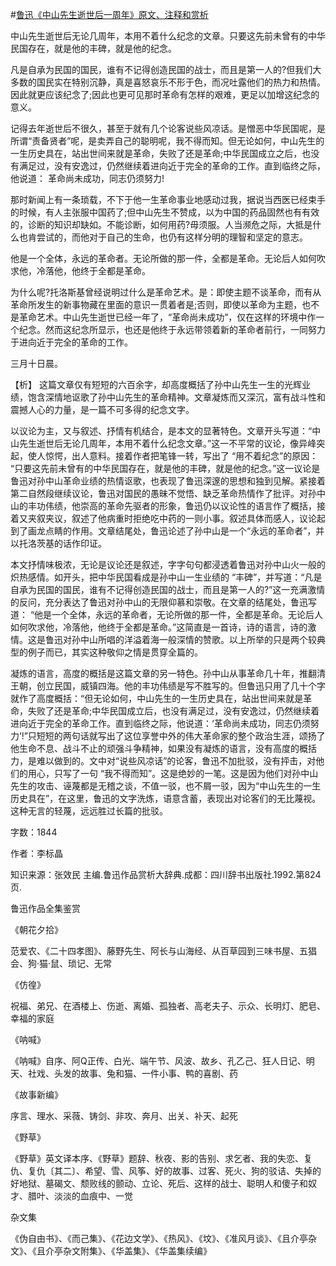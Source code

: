 #[鲁迅《中山先生逝世后一周年》原文、注释和赏析](https://www.vrrw.net/wx/9818.html)

中山先生逝世后无论几周年，本用不着什么纪念的文章。只要这先前未曾有的中华民国存在，就是他的丰碑，就是他的纪念。

凡是自承为民国的国民，谁有不记得创造民国的战士，而且是第一人的?但我们大多数的国民实在特别沉静，真是喜怒哀乐不形于色，而况吐露他们的热力和热情。因此就更应该纪念了;因此也更可见那时革命有怎样的艰难，更足以加增这纪念的意义。

记得去年逝世后不很久，甚至于就有几个论客说些风凉话。是憎恶中华民国呢，是所谓“责备贤者”呢，是卖弄自己的聪明呢，我不得而知。但无论如何，中山先生的一生历史具在，站出世间来就是革命，失败了还是革命;中华民国成立之后，也没有满足过，没有安逸过，仍然继续着进向近于完全的革命的工作。直到临终之际，他说道： 革命尚未成功，同志仍须努力!

那时新闻上有一条琐载，不下于他一生革命事业地感动过我，据说当西医已经束手的时候，有人主张服中国药了;但中山先生不赞成，以为中国的药品固然也有有效的，诊断的知识却缺如。不能诊断，如何用药?毋须服。人当濒危之际，大抵是什么也肯尝试的，而他对于自己的生命，也仍有这样分明的理智和坚定的意志。

他是一个全体，永远的革命者。无论所做的那一件，全都是革命。无论后人如何吹求他，冷落他，他终于全都是革命。

为什么呢?托洛斯基曾经说明过什么是革命艺术。是：即使主题不谈革命，而有从革命所发生的新事物藏在里面的意识一贯着者是;否则，即使以革命为主题，也不是革命艺术。中山先生逝世已经一年了，“革命尚未成功”，仅在这样的环境中作一个纪念。然而这纪念所显示，也还是他终于永远带领着新的革命者前行，一同努力于进向近于完全的革命的工作。

三月十日晨。



【析】 这篇文章仅有短短的六百余字，却高度概括了孙中山先生一生的光辉业绩，饱含深情地讴歌了孙中山先生的革命精神。文章凝炼而又深沉，富有战斗性和震撼人心的力量，是一篇不可多得的纪念文字。

以议论为主，又与叙述、抒情有机结合，是本文的显著特色。文章开头写道：“中山先生逝世后无论几周年，本用不着什么纪念文章。”这一不平常的议论，像异峰突起，使人惊愕，出人意料。接着作者把笔锋一转，写出了 “用不着纪念”的原因： “只要这先前未曾有的中华民国存在，就是他的丰碑，就是他的纪念。”这一议论是鲁迅对孙中山革命业绩的热情讴歌，也表现了鲁迅深邃的思想和独到见解。紧接着第二自然段继续议论，鲁迅对国民的愚昧不觉悟、缺乏革命热情作了批评。对孙中山的丰功伟绩，他崇高的革命先驱者的形象，鲁迅仍以议论性的语言作了概括，接着又夹叙夹议，叙述了他病重时拒绝吃中药的一则小事。叙述具体而感人，议论起到了画龙点睛的作用。文章结尾处，鲁迅论述了孙中山是一个“永远的革命者”，并以托洛茨基的话作印证。

本文抒情味极浓，无论是议论还是叙述，字字句句都浸透着鲁迅对孙中山火一般的炽热感情。如开头，把中华民国看成是孙中山一生业绩的 “丰碑”，并写道：“凡是自承为民国的国民，谁有不记得创造民国的战士，而且是第一人的?”这一充满激情的反问，充分表达了鲁迅对孙中山的无限仰慕和崇敬。在文章的结尾处，鲁迅写道： “他是一个全体，永远的革命者，无论所做的那一件，全都是革命。无论后人如何吹求他，冷落他，他终于全都是革命。”这简直是一首诗，诗的语言，诗的激情。这是鲁迅对孙中山所唱的洋溢着海一般深情的赞歌。以上所举的只是两个较典型的例子而已，其实这种敬仰之情是贯穿全篇的。

凝炼的语言，高度的概括是这篇文章的另一特色。孙中山从事革命几十年，推翻清王朝，创立民国，威镇四海。他的丰功伟绩是写不胜写的。但鲁迅只用了几十个字就作了高度概括：“但无论如何，中山先生的一生历史具在，站出世间来就是革命，失败了还是革命;中华民国成立后，也没有满足过，没有安逸过，仍然继续着进向近于完全的革命工作。直到临终之际，他说道：‘革命尚未成功，同志仍须努力’!”只短短的两句话就写出了这位享誉中外的伟大革命家的整个政治生涯，颂扬了他生命不息、战斗不止的顽强斗争精神，如果没有凝炼的语言，没有高度的概括力，是难以做到的。文中对“说些风凉话”的论客，鲁迅不加批驳，没有抨击，对他们的用心，只写了一句 “我不得而知”。这是绝妙的一笔。这是因为他们对孙中山先生的攻击、诬蔑都是无稽之谈，不值一驳，也不屑一驳，因为“中山先生的一生历史具在”，在这里，鲁迅的文字洗炼，语意含蓄，表现出对论客们的无比蔑视。这种无言的轻蔑，远远胜过长篇的批驳。

字数：1844

作者：李标晶

知识来源：张效民 主编.鲁迅作品赏析大辞典.成都：四川辞书出版社.1992.第824页.

鲁迅作品全集鉴赏

《朝花夕拾》

范爱农、《二十四孝图》、藤野先生、阿长与山海经、从百草园到三味书屋、五猖会、狗·猫·鼠、琐记、无常

《仿徨》

祝福、弟兄、在酒楼上、伤逝、离婚、孤独者、高老夫子、示众、长明灯、肥皂、幸福的家庭

《呐喊》

《呐喊》自序、阿Q正传、白光、端午节、风波、故乡、孔乙己、狂人日记、明天、社戏、头发的故事、兔和猫、一件小事、鸭的喜剧、药

《故事新编》

序言、理水、采薇、铸剑、非攻、奔月、出关、补天、起死

《野草》

《野草》英文译本序、《野草》题辞、秋夜、影的告别、求乞者、我的失恋、复仇、复仇〔其二〕、希望、雪、风筝、好的故事、过客、死火、狗的驳诘、失掉的好地狱、墓碣文、颓败线的颤动、立论、死后、这样的战士、聪明人和傻子和奴才、腊叶、淡淡的血痕中、一觉

杂文集

《伪自由书》、《而己集》、《花边文学》、《热风》、《坟》、《准风月谈》、《且介亭杂文》、《且介亭杂文附集》、《华盖集》、《华盖集续编》

